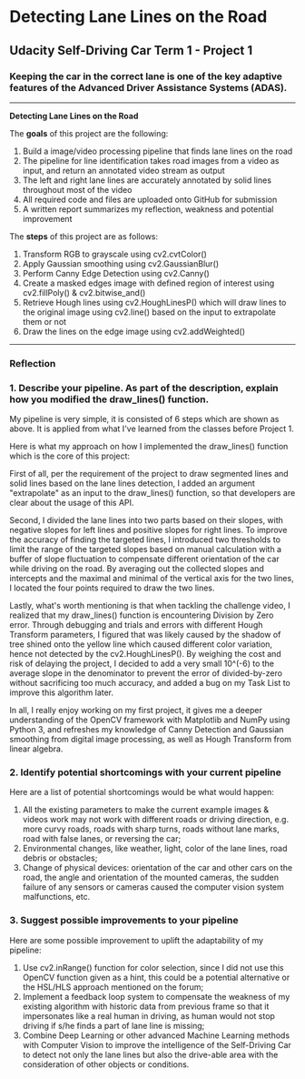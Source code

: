 ﻿# **Detecting Lane Lines on the Road** 

## Udacity Self-Driving Car Term 1 - Project 1

### Keeping the car in the correct lane is one of the key adaptive features of the Advanced Driver Assistance Systems (ADAS).

---

**Detecting Lane Lines on the Road**

The **goals** of this project are the following:

1. Build a image/video processing pipeline that finds lane lines on the road
2. The pipeline for line identification takes road images from a video as input, and return an annotated video stream as output
3. The left and right lane lines are accurately annotated by solid lines throughout most of the video
4. All required code and files are uploaded onto GitHub for submission
5. A written report summarizes my reflection, weakness and potential improvement

The **steps** of this project are as follows:

1. Transform RGB to grayscale using cv2.cvtColor()
2. Apply Gaussian smoothing using cv2.GaussianBlur()
3. Perform Canny Edge Detection using cv2.Canny()
4. Create a masked edges image with defined region of interest using cv2.fillPoly() & cv2.bitwise_and()
5. Retrieve Hough lines using cv2.HoughLinesP() which will draw lines to the original image using cv2.line() based on the input to extrapolate them or not
6. Draw the lines on the edge image using cv2.addWeighted()

[//]: # (Image References)

[image1]: ./examples/grayscale.jpg "Grayscale"

---

### Reflection

### 1. Describe your pipeline. As part of the description, explain how you modified the draw_lines() function.

My pipeline is very simple, it is consisted of 6 steps which are shown as above. It is applied from what I've learned from the classes before Project 1.

Here is what my approach on how I implemented the draw_lines() function which is the core of this project: 

First of all, per the requirement of the project to draw segmented lines and solid lines based on the lane lines detection, I added an argument "extrapolate" as an input to the draw_lines() function, so that developers are clear about the usage of this API.

Second, I divided the lane lines into two parts based on their slopes, with negative slopes for left lines and positive slopes for right lines. To improve the accuracy of finding the targeted lines, I introduced two thresholds to limit the range of the targeted slopes based on manual calculation with a buffer of slope fluctuation to compensate different orientation of the car while driving on the road. By averaging out the collected slopes and intercepts and the maximal and minimal of the vertical axis for the two lines, I located the four points required to draw the two lines. 

Lastly, what's worth mentioning is that when tackling the challenge video, I realized that my draw_lines() function is encountering Division by Zero error. Through debugging and trials and errors with different Hough Transform parameters, I figured that was likely caused by the shadow of tree shined onto the yellow line which caused different color variation, hence not detected by the cv2.HoughLinesP(). By weighing the cost and risk of delaying the project, I decided to add a very small 10^(-6) to the average slope in the denominator to prevent the error of divided-by-zero without sacrificing too much accuracy, and added a bug on my Task List to improve this algorithm later. 

In all, I really enjoy working on my first project, it gives me a deeper understanding of the OpenCV framework with Matplotlib and NumPy using Python 3, and refreshes my knowledge of Canny Detection and Gaussian smoothing from digital image processing, as well as Hough Transform from linear algebra.

### 2. Identify potential shortcomings with your current pipeline

Here are a list of potential shortcomings would be what would happen: 

1. All the existing parameters to make the current example images & videos work may not work with different roads or driving direction, e.g. more curvy roads, roads with sharp turns, roads without lane marks, road with false lanes, or reversing the car;
2. Environmental changes, like weather, light, color of the lane lines, road debris or obstacles; 
3. Change of physical devices: orientation of the car and other cars on the road, the angle and orientation of the mounted cameras, the sudden failure of any sensors or cameras caused the computer vision system malfunctions, etc.

### 3. Suggest possible improvements to your pipeline

Here are some possible improvement to uplift the adaptability of my pipeline:

1. Use cv2.inRange() function for color selection, since I did not use this OpenCV function given as a hint, this could be a potential alternative or the HSL/HLS approach mentioned on the forum;
2. Implement a feedback loop system to compensate the weakness of my existing algorithm with historic data from previous frame so that it impersonates like a real human in driving, as human would not stop driving if s/he finds a part of lane line is missing;
3. Combine Deep Learning or other advanced Machine Learning methods with Computer Vision to improve the intelligence of the Self-Driving Car to detect not only the lane lines but also the drive-able area with the consideration of other objects or conditions.
